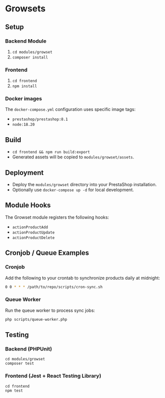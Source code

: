 # Growsets

## Setup

### Backend Module
1. `cd modules/growset`
2. `composer install`

### Frontend
1. `cd frontend`
2. `npm install`

### Docker images
The `docker-compose.yml` configuration uses specific image tags:

- `prestashop/prestashop:8.1`
- `node:18.20`

## Build

- `cd frontend && npm run build:export`
- Generated assets will be copied to `modules/growset/assets`.

## Deployment

- Deploy the `modules/growset` directory into your PrestaShop installation.
- Optionally use `docker-compose up -d` for local development.

## Module Hooks

The Growset module registers the following hooks:

- `actionProductAdd`
- `actionProductUpdate`
- `actionProductDelete`

## Cronjob / Queue Examples

### Cronjob
Add the following to your crontab to synchronize products daily at midnight:

```bash
0 0 * * * /path/to/repo/scripts/cron-sync.sh
```

### Queue Worker
Run the queue worker to process sync jobs:

```bash
php scripts/queue-worker.php
```

## Testing

### Backend (PHPUnit)

```
cd modules/growset
composer test
```

### Frontend (Jest + React Testing Library)

```
cd frontend
npm test
```

